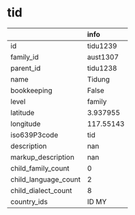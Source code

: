 # tid
|                      | info      |
|:---------------------|:----------|
| id                   | tidu1239  |
| family_id            | aust1307  |
| parent_id            | tidu1238  |
| name                 | Tidung    |
| bookkeeping          | False     |
| level                | family    |
| latitude             | 3.937955  |
| longitude            | 117.55143 |
| iso639P3code         | tid       |
| description          | nan       |
| markup_description   | nan       |
| child_family_count   | 0         |
| child_language_count | 2         |
| child_dialect_count  | 8         |
| country_ids          | ID MY     |